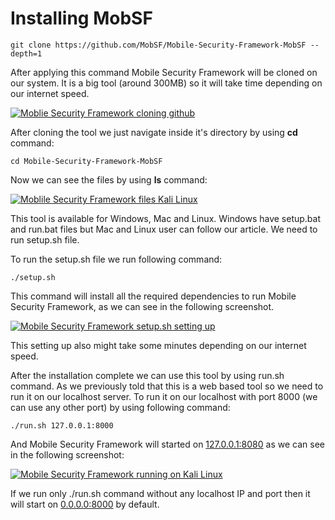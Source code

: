 # Installing MobSF



```
git clone https://github.com/MobSF/Mobile-Security-Framework-MobSF --depth=1
```

After applying this command Mobile Security Framework will be cloned on our system. It is a big tool (around 300MB) so it will take time depending on our internet speed.

[![Moblie Security Framework cloning github](https://1.bp.blogspot.com/-oUDZKE7mdS0/X9Yx4mEm-XI/AAAAAAAAEKc/Ndi-PvQHPZYWa\_4pqg1p1PXs6o4Yf\_eAACLcBGAsYHQ/w640-h148/MobSF%2BGitClone.png)](https://1.bp.blogspot.com/-oUDZKE7mdS0/X9Yx4mEm-XI/AAAAAAAAEKc/Ndi-PvQHPZYWa\_4pqg1p1PXs6o4Yf\_eAACLcBGAsYHQ/s688/MobSF%2BGitClone.png)

After cloning the tool we just navigate inside it's directory by using **cd** command:

```
cd Mobile-Security-Framework-MobSF
```

Now we can see the files by using **ls** command:

[![Moblile Security Framework files Kali Linux](https://1.bp.blogspot.com/-UXwMqtOOXgc/X9YyTwNQ9MI/AAAAAAAAEKk/joEdlxOvb6Mf8GOsZA0AIrvknnUfl6fmQCLcBGAsYHQ/w640-h92/mobsf%2Bfiles.png)](https://1.bp.blogspot.com/-UXwMqtOOXgc/X9YyTwNQ9MI/AAAAAAAAEKk/joEdlxOvb6Mf8GOsZA0AIrvknnUfl6fmQCLcBGAsYHQ/s1268/mobsf%2Bfiles.png)

This tool is available for Windows, Mac and Linux. Windows have setup.bat and run.bat files but Mac and Linux user can follow our article. We need to run setup.sh file.

To run the setup.sh file we run following command:

```
./setup.sh
```

This command will install all the required dependencies to run Mobile Security Framework, as we can see in the following screenshot.

[![Mobile Security Framework setup.sh setting up](https://1.bp.blogspot.com/-VA8aKEfeV7A/X9Y1HNk4R8I/AAAAAAAAEKw/JUY8MFOMwu07IDWObLmFtA5cGbuGmwl-gCLcBGAsYHQ/w640-h216/mobsf%2Bsetting%2Bup.png)](https://1.bp.blogspot.com/-VA8aKEfeV7A/X9Y1HNk4R8I/AAAAAAAAEKw/JUY8MFOMwu07IDWObLmFtA5cGbuGmwl-gCLcBGAsYHQ/s827/mobsf%2Bsetting%2Bup.png)

This setting up also might take some minutes depending on our internet speed.

After the installation complete we can use this tool by using run.sh command. As we previously told that this is a web based tool so we need to run it on our localhost server. To run it on our localhost with port 8000 (we can use any other port) by using following command:

```
./run.sh 127.0.0.1:8000
```

And Mobile Security Framework will started on [127.0.0.1:8080](https://www.kalilinux.in/2020/12/127.0.0.1:8080) as we can see in the following screenshot:

[![Mobile Security Framework running on Kali Linux](https://1.bp.blogspot.com/-ChmqdGIfT3w/X9bRASXW8jI/AAAAAAAAEK8/cxome9xELr4k4M9PSY4xSZCPwV7X2Pf-QCLcBGAsYHQ/w640-h106/mobsf%2Brunning.png)](https://1.bp.blogspot.com/-ChmqdGIfT3w/X9bRASXW8jI/AAAAAAAAEK8/cxome9xELr4k4M9PSY4xSZCPwV7X2Pf-QCLcBGAsYHQ/s710/mobsf%2Brunning.png)

If we run only ./run.sh command without any localhost IP and port then it will start on [0.0.0.0:8000](https://www.kalilinux.in/2020/12/0.0.0.0:8000) by default.
